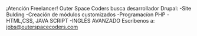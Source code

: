 ¡Atención Freelancer!
Outer Space Coders busca desarrollador Drupal:
-Site Bulding
-Creación de módulos customizados
-Programacíon PHP
-HTML,CSS, JAVA SCRIPT
-INGLÉS AVANZADO
Escríbenos a: jobs@outerspacecoders.com
